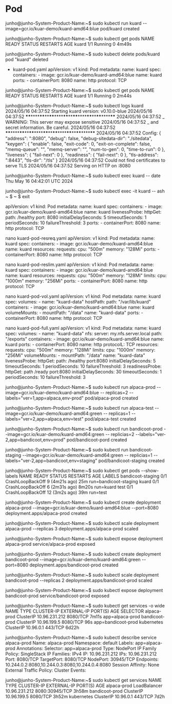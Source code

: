 # Pod

junho@junho-System-Product-Name:~$ sudo kubectl run kuard --image=gcr.io/kuar-demo/kuard-amd64:blue
pod/kuard created

junho@junho-System-Product-Name:~$ sudo kubectl get pods
NAME READY STATUS RESTARTS AGE
kuard 1/1 Running 0 4m49s

junho@junho-System-Product-Name:~$ sudo kubectl delete pods/kuard
pod "kuard" deleted

-   kuard-pod.yaml
    apiVersion: v1
    kind: Pod
    metadata:
    name: kuard
    spec:
    containers: - image: gcr.io/kuar-demo/kuard-amd64:blue
    name: kuard
    ports: - containerPort: 8080
    name: http
    protocol: TCP

junho@junho-System-Product-Name:~$ sudo kubectl get pods
NAME READY STATUS RESTARTS AGE
kuard 1/1 Running 0 2m44s

junho@junho-System-Product-Name:~$ sudo kubectl logs kuard
2024/05/16 04:37:52 Starting kuard version: v0.10.0-blue
2024/05/16 04:37:52 **\*\***\*\*\*\***\*\***\*\***\*\***\*\*\*\***\*\***\*\***\*\***\*\*\*\***\*\***\*\***\*\***\*\*\*\***\*\***
2024/05/16 04:37:52 _ WARNING: This server may expose sensitive
2024/05/16 04:37:52 _ and secret information. Be careful.
2024/05/16 04:37:52 **\*\***\*\*\*\***\*\***\*\***\*\***\*\*\*\***\*\***\*\***\*\***\*\*\*\***\*\***\*\***\*\***\*\*\*\***\*\***
2024/05/16 04:37:52 Config:
{
"address": ":8080",
"debug": false,
"debug-sitedata-dir": "./sitedata",
"keygen": {
"enable": false,
"exit-code": 0,
"exit-on-complete": false,
"memq-queue": "",
"memq-server": "",
"num-to-gen": 0,
"time-to-run": 0
},
"liveness": {
"fail-next": 0
},
"readiness": {
"fail-next": 0
},
"tls-address": ":8443",
"tls-dir": "/tls"
}
2024/05/16 04:37:52 Could not find certificates to serve TLS
2024/05/16 04:37:52 Serving on HTTP on :8080

junho@junho-System-Product-Name:~$ sudo kubectl exec kuard -- date
Thu May 16 04:42:01 UTC 2024

junho@junho-System-Product-Name:~$ sudo kubectl exec -it kuard -- ash
~ $
~ $ exit

apiVersion: v1
kind: Pod
metadata:
name: kuard
spec:
containers: - image: gcr.io/kuar-demo/kuard-amd64:blue
name: kuard
livenessProbe:
httpGet:
path: /healthy
port: 8080
initialDelaySeconds: 5
timeoutSeconds: 1
periodSeconds: 10
failureThreshold: 3
ports: - containerPort: 8080
name: http
protocol: TCP

nano kuard-pod-resreq.yaml
apiVersion: v1
kind: Pod
metadata:
name: kuard
spec:
containers: - image: gcr.io/kuar-demo/kuard-amd64:blue
name: kuard
resources:
requests:
cpu: "500m"
memory: "128Mi"
ports: - containerPort: 8080
name: http
protocol: TCP

nano kuard-pod-reslim.yaml
apiVersion: v1
kind: Pod
metadata:
name: kuard
spec:
containers: - image: gcr.io/kuar-demo/kuard-amd64:blue
name: kuard
resources:
requests:
cpu: "500m"
memory: "128Mi"
limits:
cpu: "1000m"
memory: "256Mi"
ports: - containerPort: 8080
name: http
protocol: TCP

nano kuard-pod-vol.yaml
apiVersion: v1
kind: Pod
metadata:
name: kuard
spec:
volumes: - name: "kuard-data"
hostPath:
path: "/var/lib/kuard"
containers: - image: gcr.io/kuar-demo/kuard-amd64:blue
name: kuard
volumeMounts: - mountPath: "/data"
name: "kuard-data"
ports: - containerPort: 8080
name: http
protocol: TCP

nano kuard-pod-full.yaml
apiVersion: v1
kind: Pod
metadata:
name: kuard
spec:
volumes: - name: "kuard-data"
nfs:
server: my.nfs.server.local
path: "/exports"
containers: - image: gcr.io/kuar-demo/kuard-amd64:blue
name: kuard
ports: - containerPort: 8080
name: http
protocolL: TCP
resources:
requests:
cpu: "500m"
memory: "128Mi"
limits:
cpu: "1000m"
memory: "256Mi"
volumeMounts: - mountPath: "/data"
name: "kuard-data"
livenessProbe:
httpGet:
path: /healthy
port:8080
initialDelaySeconds: 5
timeoutSeconds: 1
periodSeconds: 10
failureThreshold: 3
readinessProbe:
httpGet:
path /ready
port:8080
initialDelaySeconds: 30
timeoutSeconds: 1
periodSeconds: 10
failureThreshold: 3

junho@junho-System-Product-Name:~$ sudo kubectl run alpaca-prod --image=gcr.io/kuar-demo/kuard-amd64:blue -- replicas=2 --labels="ver=1,app=alpaca,env-prod"
pod/alpaca-prod created

junho@junho-System-Product-Name:~$ sudo kubectl run alpaca-test --image=gcr.io/kuar-demo/kuard-amd64:green -- replicas=1 --labels="ver=2,app=alpaca,env=test"
pod/alpaca-test created

junho@junho-System-Product-Name:~$ sudo kubectl run bandicoot-prod --image=gcr.io/kuar-demo/kuard-amd64:green -- replicias=2 --labels="ver-2,app=bandicoot,env=prod"
pod/bandicoot-pord created

junho@junho-System-Product-Name:~$ sudo kubectl run bandicoot-staging --image=gcr.io/kuar-demo/kuard-amd64:green -- replicias=1 --labels="ver-2,app=bandicoot,env=staging"
pod/bandicoot-staging created

junho@junho-System-Product-Name:~$ sudo kubectl get pods --show-labels
NAME READY STATUS RESTARTS AGE LABELS
bandicoot-staging 0/1 CrashLoopBackOff 9 (4m21s ago) 25m run=bandicoot-staging
kuard 0/1 CrashLoopBackOff 6 (2m31s ago) 8m20s run=kuard
test 0/1 CrashLoopBackOff 12 (3m2s ago) 39m run=test

junho@junho-System-Product-Name:~$ sudo kubectl create deployment alpaca-prod --image=gcr.io/kuar-demo/kuard-amd64:blue --port=8080
deployment.apps/alpaca-prod created

junho@junho-System-Product-Name:~$ sudo kubectl scale deployment alpaca-prod --replicas 3
deployment.apps/alpaca-prod scaled

junho@junho-System-Product-Name:~$ sudo kubectl expose deployment alpaca-prod
service/alpaca-prod exposed

junho@junho-System-Product-Name:~$ sudo kubectl create deployment bandicoot-prod --image=gcr.io/kuar-demo/kuard-amd64:green --port=8080
deployment.apps/bandicoot-prod created

junho@junho-System-Product-Name:~$ sudo kubectl scale deployment bandicoot-prod --replicas 2
deployment.apps/bandicoot-prod scaled

junho@junho-System-Product-Name:~$ sudo kubectl expose deployment bandicoot-prod
service/bandicoot-prod exposed

junho@junho-System-Product-Name:~$ sudo kubectl get services -o wide
NAME TYPE CLUSTER-IP EXTERNAL-IP PORT(S) AGE SELECTOR
alpaca-prod ClusterIP 10.96.231.212 <none> 8080/TCP 7m11s app=alpaca-prod
bandicoot-prod ClusterIP 10.96.199.5 <none> 8080/TCP 96s app=bandicoot-prod
kubernetes ClusterIP 10.96.0.1 <none> 443/TCP 6d22h <none>

junho@junho-System-Product-Name:~$ sudo kubectl describe service alpaca-prod
Name: alpaca-prod
Namespace: default
Labels: app=alpaca-prod
Annotations: <none>
Selector: app=alpaca-prod
Type: NodePort
IP Family Policy: SingleStack
IP Families: IPv4
IP: 10.96.231.212
IPs: 10.96.231.212
Port: <unset> 8080/TCP
TargetPort: 8080/TCP
NodePort: <unset> 30945/TCP
Endpoints: 10.244.0.2:8080,10.244.0.3:8080,10.244.0.4:8080
Session Affinity: None
External Traffic Policy: Cluster
Events: <none>

junho@junho-System-Product-Name:~$ sudo kubectl get services
NAME TYPE CLUSTER-IP EXTERNAL-IP PORT(S) AGE
alpaca-prod LoadBalancer 10.96.231.212 <pending> 8080:30945/TCP 3h58m
bandicoot-prod ClusterIP 10.96.199.5 <none> 8080/TCP 3h52m
kubernetes ClusterIP 10.96.0.1 <none> 443/TCP 7d2h
